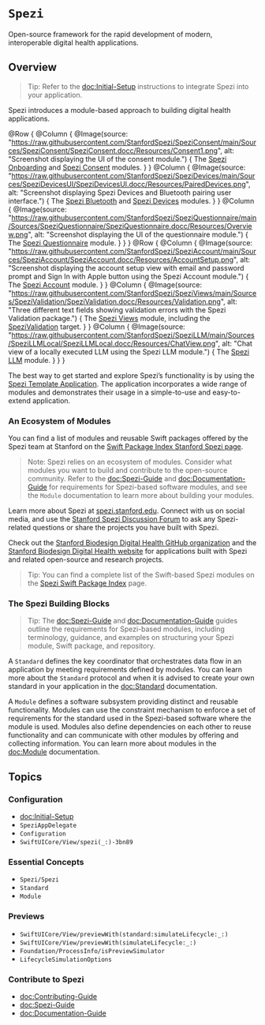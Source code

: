 # ``Spezi``

<!--

This source file is part of the Stanford Spezi open-source project

SPDX-FileCopyrightText: 2022 Stanford University and the project authors (see CONTRIBUTORS.md)

SPDX-License-Identifier: MIT

-->

Open-source framework for the rapid development of modern, interoperable digital health applications.

## Overview

> Tip: Refer to the <doc:Initial-Setup> instructions to integrate Spezi into your application.

Spezi introduces a module-based approach to building digital health applications. 

<!--
Unfortunately, DocC currently does not support dark mode images: https://github.com/apple/swift-docc/pull/359#issuecomment-1214405608
-->
@Row {
    @Column {
        @Image(source: "https://raw.githubusercontent.com/StanfordSpezi/SpeziConsent/main/Sources/SpeziConsent/SpeziConsent.docc/Resources/Consent1.png", alt: "Screenshot displaying the UI of the consent module.") {
            The [Spezi Onboarding](https://github.com/StanfordSpezi/SpeziOnboarding) and [Spezi Consent](https://github.com/StanfordSpezi/SpeziConsent) modules.
        }
    }
    @Column {
        @Image(source: "https://raw.githubusercontent.com/StanfordSpezi/SpeziDevices/main/Sources/SpeziDevicesUI/SpeziDevicesUI.docc/Resources/PairedDevices.png", alt: "Screenshot displaying Spezi Devices and Bluetooth pairing user interface.") {
            The [Spezi Bluetooth](https://github.com/StanfordSpezi/SpeziBluetooth) and [Spezi Devices](https://github.com/StanfordSpezi/SpeziDevices) modules.
        }
    }
    @Column {
        @Image(source: "https://raw.githubusercontent.com/StanfordSpezi/SpeziQuestionnaire/main/Sources/SpeziQuestionnaire/SpeziQuestionnaire.docc/Resources/Overview.png", alt: "Screenshot displaying the UI of the questionnaire module.") {
            The [Spezi Questionnaire](https://github.com/StanfordSpezi/SpeziQuestionnaire) module.
        }
    }
}
@Row {
    @Column {
        @Image(source: "https://raw.githubusercontent.com/StanfordSpezi/SpeziAccount/main/Sources/SpeziAccount/SpeziAccount.docc/Resources/AccountSetup.png", alt: "Screenshot displaying the account setup view with email and password prompt and Sign In with Apple button using the Spezi Account module.") {
            The [Spezi Account](https://github.com/StanfordSpezi/SpeziAccount) module.
        }
    }
    @Column {
        @Image(source: "https://raw.githubusercontent.com/StanfordSpezi/SpeziViews/main/Sources/SpeziValidation/SpeziValidation.docc/Resources/Validation.png", alt: "Three different text fields showing validation errors with the Spezi Validation package.") {
            The [Spezi Views](https://github.com/StanfordSpezi/SpeziViews) module, including the [SpeziValidation](https://swiftpackageindex.com/StanfordSpezi/SpeziViews/documentation/spezivalidation) target.
        }
    }
    @Column {
        @Image(source: "https://raw.githubusercontent.com/StanfordSpezi/SpeziLLM/main/Sources/SpeziLLMLocal/SpeziLLMLocal.docc/Resources/ChatView.png", alt: "Chat view of a locally executed LLM using the Spezi LLM module.") {
            The [Spezi LLM](https://github.com/StanfordSpezi/SpeziLLM) module.
        }
    }
}

The best way to get started and explore Spezi’s functionality is by using the [Spezi Template Application](https://github.com/StanfordSpezi/SpeziTemplateApplication).
The application incorporates a wide range of modules and demonstrates their usage in a simple-to-use and easy-to-extend application.

### An Ecosystem of Modules

You can find a list of modules and reusable Swift packages offered by the Spezi team at Stanford on the [Swift Package Index Stanford Spezi page](https://swiftpackageindex.com/StanfordSpezi).

> Note: Spezi relies on an ecosystem of modules. Consider what modules you want to build and contribute to the open-source community. Refer to the <doc:Spezi-Guide> and <doc:Documentation-Guide> for requirements for Spezi-based software modules, and see the ``Module`` documentation to learn more about building your modules.

Learn more about Spezi at [spezi.stanford.edu](https://spezi.stanford.edu).
Connect with us on social media, and use the [Stanford Spezi Discussion Forum](https://github.com/orgs/StanfordSpezi/discussions) to ask any Spezi-related questions or share the projects you have built with Spezi.

Check out the [Stanford Biodesign Digital Health GitHub organization](https://github.com/StanfordBDHG) and the [Stanford Biodesign Digital Health website](https://bdh.stanford.edu) for applications built with Spezi and related open-source and research projects.

> Tip: You can find a complete list of the Swift-based Spezi modules on the [Spezi Swift Package Index](https://swiftpackageindex.com/StanfordSpezi) page.

### The Spezi Building Blocks

> Tip: The <doc:Spezi-Guide> and <doc:Documentation-Guide> guides outline the requirements for Spezi-based modules, including terminology, guidance, and examples on structuring your Spezi module, Swift package, and repository.

A ``Standard`` defines the key coordinator that orchestrates data flow in an application by meeting requirements defined by modules.
You can learn more about the ``Standard`` protocol and when it is advised to create your own standard in your application in the <doc:Standard> documentation.

A ``Module`` defines a software subsystem providing distinct and reusable functionality.
Modules can use the constraint mechanism to enforce a set of requirements for the standard used in the Spezi-based software where the module is used.
Modules also define dependencies on each other to reuse functionality and can communicate with other modules by offering and collecting information.
You can learn more about modules in the <doc:Module> documentation.

## Topics

### Configuration

- <doc:Initial-Setup>
- ``SpeziAppDelegate``
- ``Configuration``
- ``SwiftUICore/View/spezi(_:)-3bn89``

### Essential Concepts

- ``Spezi/Spezi``
- ``Standard``
- ``Module``

### Previews

- ``SwiftUICore/View/previewWith(standard:simulateLifecycle:_:)``
- ``SwiftUICore/View/previewWith(simulateLifecycle:_:)``
- ``Foundation/ProcessInfo/isPreviewSimulator``
- ``LifecycleSimulationOptions``

### Contribute to Spezi

- <doc:Contributing-Guide>
- <doc:Spezi-Guide>
- <doc:Documentation-Guide>
